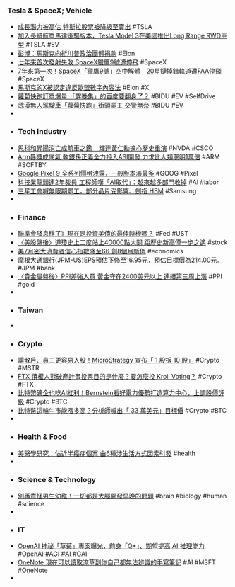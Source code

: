 ### Tesla & SpaceX; Vehicle
- [成長潛力被高估 特斯拉股票被降級至賣出](https://news.cnyes.com/news/id/5637581) #TSLA
- [加入長續航單馬達後驅版本，Tesla Model 3在美國推出Long Range RWD車型](https://news.u-car.com.tw/news/article/78814) #TSLA #EV
- [彭博：馬斯克向挺川普政治團體捐款](https://www.rti.org.tw/news/view/id/2212770) #Elon
- [七年來首次發射失敗 SpaceX獵鷹9號遭停飛](https://news.cnyes.com/news/id/5637646) #SpaceX
- [7年來第一次！SpaceX「獵鷹9號」空中解體　20星鏈掉錯軌道遭FAA停飛](https://www.ettoday.net/news/20240713/2776479.htm) #SpaceX
- [馬斯克的X被認定違反歐盟數字內容法](https://cn.wsj.com/articles/馬斯克的x被認定違反歐盟數字內容法-7b184190) #Elon #X
- [蘿蔔快跑訂單爆量 「趕晚集」的百度要翻身了？](https://news.cnyes.com/news/id/5637628) #BIDU #EV #SelfDrive
- [武漢無人駕駛車「蘿蔔快跑」街頭罷工 交警無奈](https://cn.epochtimes.com/b5/24/7/12/n14289746.htm) #BIDU #EV
-
- ### Tech Industry
- [思科和昇陽消亡成前車之鑑    輝達黃仁勳擔心歷史重演](https://www.technice.com.tw/issues/semicon/123590/) #NVDA #CSCO
- [Arm暴賺成底氣 軟銀孫正義全力投入ASI開發 力求比人類聰明1萬倍](https://news.cnyes.com/news/id/5637668) #ARM #SOFTBY
- [Google Pixel 9 全系列價格洩露，一般版本漲最多](https://ccc.technews.tw/2024/07/12/pixel-9-series-prices-leak/) #GOOG #Pixel
- [科技業龍頭連2年裁員 工程師嘆「AI取代」：越來越多部門收掉](https://tw.news.yahoo.com/科技業龍頭連2年裁員-工程師嘆-ai取代-越來越多部門收掉-051804009.html) #AI #labor
- [三星工會喊無限期罷工，部分晶片受影響、劍指 HBM](https://technews.tw/2024/07/11/samsung-electronics-main-south-korea-union-to-go-on-indefinite-strike/) #Samsung
-
- ### Finance
- [聯準會降息穩了》現在是投資美債的最佳時機嗎？](https://www.blocktempo.com/what-is-the-u-s-treasury-bond/) #Fed #UST
- [〈美股盤後〉道瓊史上二度站上40000點大關 距歷史新高僅一步之遙](https://news.cnyes.com/news/id/5637566) #stock
- [美7月密大消費者信心指數降至66 創8個月新低](https://m.cnyes.com/news/id/5637486) #economics
- [摩根大通銀行(JPM-US)EPS預估下修至16.95元，預估目標價為214.00元。](https://news.cnyes.com/news/id/5637534) #JPM #bank
- [〈貴金屬盤後〉PPI差強人意 黃金守在2400美元以上 連續第三周上漲](https://news.cnyes.com/news/id/5637523) #PPI #gold
-
- ### Taiwan
-
- ### Crypto
- [讓散戶、員工更容易入股！MicroStrategy 宣布「 1 股拆 10 股」](https://blockcast.it/2024/07/12/microstrategy-announces-10-for-1-stock-split/) #Crypto #MSTR
- [FTX 債權人對破產計畫投票目的是什麼？要怎麼投 Kroll Voting？](https://abmedia.io/ftx-kroll-voting-guide) #Crypto #FTX
- [比特幣礦企也吃AI紅利！Bernstein看好電力優勢打造算力中心，上調股價評級](https://www.blocktempo.com/bernstein-believes-that-bitcoin-mining-companies-are-suitable-to-develop-into-ai-data-centers/) #Crypto #BTC
- [比特幣這輪牛市能漲多高？分析師喊出「 33 萬美元」目標價](https://blockcast.it/2024/07/12/bitcoin-price-will-hit-330k-this-bull-cycle-analyst-says/) #Crypto #BTC
-
- ### Health & Food
- [美醫學研究：佔近半癌症個案 由6種涉生活方式因素引發](https://std.stheadline.com/realtime/article/2010469/即時-國際-美醫學研究-佔近半癌症個案-由6種涉生活方式因素引發) #health
-
- ### Science & Technology
- [別再責怪男生幼稚！一切都是大腦開發早晚的問題](https://buzzorange.com/vidaorange/2015/03/23/women-are-faster-to-mature-than-men/) #brain #biology #human #science
-
- ### IT
- [OpenAI 神祕「草莓」專案曝光，前身「Q*」、期望提高 AI 推理能力](https://technews.tw/2024/07/13/openai-working-on-new-reasoning-technology/) #OpenAI #AGI #AI #GAI
- [OneNote 現在可以讀取潦草到你自己都無法辨識的手寫筆記](https://www.kocpc.com.tw/archives/555765) #AI #MSFT #OneNote
-